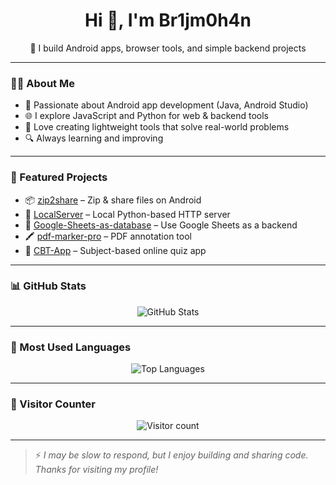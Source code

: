 <h1 align="center">Hi 👋, I'm Br1jm0h4n</h1>
<p align="center">🚀 I build Android apps, browser tools, and simple backend projects</p>

---

### 🧑‍💻 About Me

- 📱 Passionate about Android app development (Java, Android Studio)
- 🌐 I explore JavaScript and Python for web & backend tools
- 🧪 Love creating lightweight tools that solve real-world problems
- 🔍 Always learning and improving

---

### 🚀 Featured Projects

- 📦 [zip2share](https://github.com/BR1JM0H4N/zip2share) – Zip & share files on Android
- 🧪 [LocalServer](https://github.com/BR1JM0H4N/LocalServer) – Local Python-based HTTP server
- 📄 [Google-Sheets-as-database](https://github.com/BR1JM0H4N/Google-Sheets-as-database) – Use Google Sheets as a backend
- 🖍️ [pdf-marker-pro](https://github.com/BR1JM0H4N/pdf-marker-pro) – PDF annotation tool
- 🧠 [CBT-App](https://github.com/BR1JM0H4N/CBT-App) – Subject-based online quiz app

---

### 📊 GitHub Stats

<p align="center">
  <img src="https://github-readme-stats.vercel.app/api?username=BR1JM0H4N&show_icons=true&theme=tokyonight&hide_border=true" alt="GitHub Stats" />
</p>

---

### 🧠 Most Used Languages

<p align="center">
  <img src="https://github-readme-stats.vercel.app/api/top-langs/?username=BR1JM0H4N&layout=compact&theme=tokyonight&hide_border=true" alt="Top Languages" />
</p>

---

### 👀 Visitor Counter

<p align="center">
  <img src="https://komarev.com/ghpvc/?username=BR1JM0H4N&style=flat-square&color=blue" alt="Visitor count" />
</p>

---

> ⚡ *I may be slow to respond, but I enjoy building and sharing code. Thanks for visiting my profile!*
